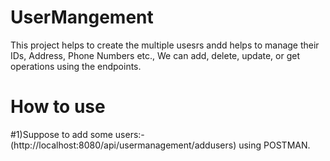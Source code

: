 # UserMangement
This project helps to create the multiple usesrs andd helps to manage their IDs, Address, Phone Numbers etc., We can add, delete, update, or get operations using the endpoints.

# How to use
#1)Suppose to add some users:- (http://localhost:8080/api/usermanagement/addusers) using POSTMAN.
